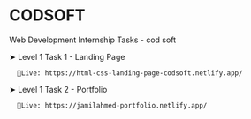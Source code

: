 # CODSOFT
Web Development Internship Tasks - cod soft

➤ Level 1 Task 1 - Landing Page

      🔴Live: https://html-css-landing-page-codsoft.netlify.app/

➤ Level 1 Task 2 - Portfolio

      🔴Live: https://jamilahmed-portfolio.netlify.app/  
